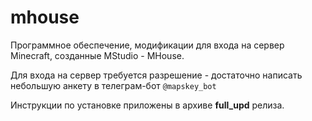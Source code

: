 # mhouse
Программное обеспечение, модификации для входа на сервер Minecraft, созданные MStudio - MHouse.

Для входа на сервер требуется разрешение - достаточно написать небольшую анкету в телеграм-бот ```@mapskey_bot```

Инструкции по установке приложены в архиве **full_upd** релиза.
